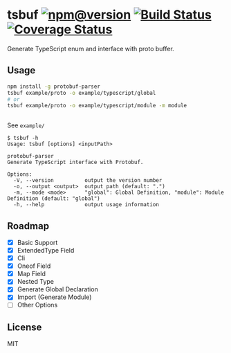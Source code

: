 # tsbuf  [![npm@version](https://img.shields.io/npm/v/tsbuf.svg)](https://www.npmjs.com/package/tsbuf) [![Build Status](https://travis-ci.org/Means88/tsbuf.svg?branch=master)](https://travis-ci.org/Means88/tsbuf) [![Coverage Status](https://coveralls.io/repos/github/Means88/tsbuf/badge.svg?branch=master)](https://coveralls.io/github/Means88/tsbuf?branch=master)

Generate TypeScript enum and interface with proto buffer.

## Usage
```bash
npm install -g protobuf-parser
tsbuf example/proto -o example/typescript/global
# or
tsbuf example/proto -o example/typescript/module -m module
 
```
See `example/`

```console
$ tsbuf -h
Usage: tsbuf [options] <inputPath> 

protobuf-parser
Generate TypeScript interface with Protobuf.

Options:
  -V, --version          output the version number
  -o, --output <output>  output path (default: ".")
  -m, --mode <mode>      "global": Global Definition, "module": Module Definition (default: "global")
  -h, --help             output usage information

```

## Roadmap

- [x] Basic Support
- [x] ExtendedType Field
- [x] Cli
- [x] Oneof Field
- [x] Map Field
- [x] Nested Type
- [x] Generate Global Declaration
- [x] Import (Generate Module)
- [ ] Other Options

## License
MIT
